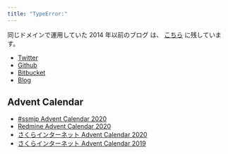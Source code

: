 ```yaml
---
title: "TypeError:"
---
```


同じドメインで運用していた 2014 年以前のブログ は、
[こちら](https://github.com/zinrai/debris-d.zinrai.info) に残しています。

* [Twitter](https://twitter.com/zinrai)
* [Github](https://github.com/zinrai)
* [Bitbucket](https://bitbucket.org/zinrai)
* [Blog](http://d.zinrai.net/public)

## Advent Calendar

* [#ssmjp Advent Calendar 2020](https://adventar.org/calendars/5210)
* [Redmine Advent Calendar 2020](https://adventar.org/calendars/5392)
* [さくらインターネット Advent Calendar 2020](https://qiita.com/advent-calendar/2020/sakura)
* [さくらインターネット Advent Calendar 2019](https://qiita.com/advent-calendar/2019/sakura)
